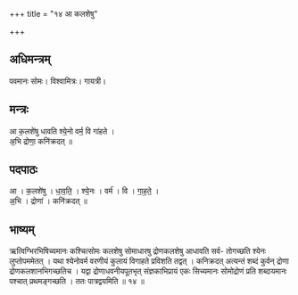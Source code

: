 +++
title = "१४ आ कलशेषु"

+++
## अधिमन्त्रम्
पवमानः सोमः। विश्वामित्रः। गायत्री।

## मन्त्रः
आ क॒लशे॑षु धावति श्ये॒नो वर्म॒ वि गा॑हते ।  
अ॒भि द्रोणा॒ कनि॑क्रदत् ॥

## पदपाठः
आ । क॒लशे॑षु । धा॒व॒ति॒ । श्ये॒नः । वर्म॑ । वि । गा॒ह॒ते॒ ।  
अ॒भि । द्रोणा॑ । कनि॑क्रदत् ॥

## भाष्यम्
ऋत्विग्भिरभिषिच्यमानः कश्चित्सोमः कलशेषु सोमाधारषु द्रोणकलशेषु आधावति सर्व- तोगच्छति श्येनः लुप्तोपममेतत् । यथा श्येनोवर्म वरणीयं कुलायं विगाहते प्रविशति तद्वत् । कनिक्रदत् अत्यन्तं शब्दं कुर्वन् द्रोणा द्रोणकलशानभिगच्छतिच । यद्वा द्रोणाधवनीयपूतभृत् संज्ञकाभिप्रायं एकः सिच्यमानः सोमोद्रोणं प्रति शब्दायमानः पश्चात् प्रथमङ्गच्छति । ततः पात्रद्वयमिति ॥ १४ ॥